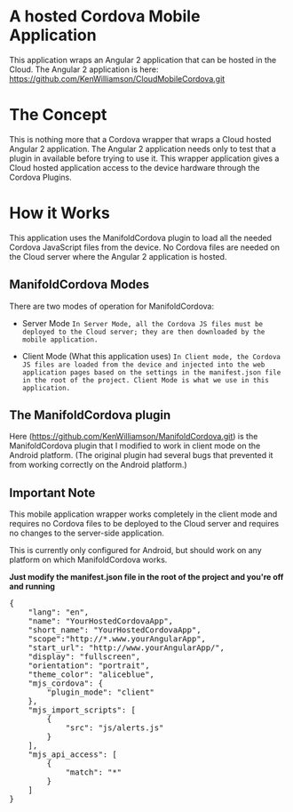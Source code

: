 # A hosted Cordova Mobile Application 
This application wraps an Angular 2 application that can be hosted in the Cloud. 
The Angular 2 application is here: https://github.com/KenWilliamson/CloudMobileCordova.git

# The Concept
This is nothing more that a Cordova wrapper that wraps a Cloud hosted Angular 2 application.
The Angular 2 application needs only to test that a plugin in available before trying to use it.
This wrapper application gives a Cloud hosted application access to the device hardware through the Cordova Plugins.

# How it Works
This application uses the ManifoldCordova plugin to load all the needed Cordova JavaScript files from the device.
No Cordova files are needed on the Cloud server where the Angular 2 application is hosted.

## ManifoldCordova Modes
There are two modes of operation for ManifoldCordova:
 
- Server Mode
 `In Server Mode, all the Cordova JS files must be deployed to the Cloud server; they are then downloaded by the 
mobile application.`

- Client Mode (What this application uses)
 `In Client mode, the Cordova JS files are loaded from the device and injected into the web application pages based on
the settings in the manifest.json file in the root of the project.
Client Mode is what we use in this application.`
    

## The ManifoldCordova plugin 
Here (https://github.com/KenWilliamson/ManifoldCordova.git) is the ManifoldCordova plugin that I modified to 
work in client mode on the Android platform. (The original plugin had several bugs that prevented it from working 
correctly on the Android platform.) 


## Important Note
This mobile application wrapper works completely in the client mode and requires no Cordova files to be deployed 
to the Cloud server and requires no changes to the server-side application.

This is currently only configured for Android, but should work on any platform on which ManifoldCordova works.

**Just modify the manifest.json file in the root of the project and you're off and running** 
<pre>
{
    "lang": "en",
    "name": "YourHostedCordovaApp",
    "short_name": "YourHostedCordovaApp",
    "scope":"http://*.www.yourAngularApp",
    "start_url": "http://www.yourAngularApp/",
    "display": "fullscreen",
    "orientation": "portrait",
    "theme_color": "aliceblue",
    "mjs_cordova": {
        "plugin_mode": "client"
    },
    "mjs_import_scripts": [
        {
            "src": "js/alerts.js"
        }
    ],
    "mjs_api_access": [
        {
            "match": "*"
        }
    ]
}
</pre>
